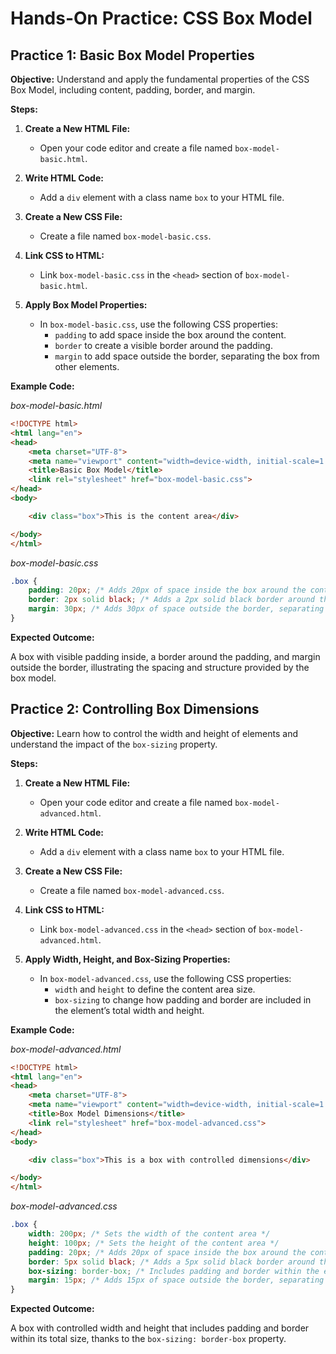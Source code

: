 # **Hands-On Practice: CSS Box Model**

 ## **Practice 1: Basic Box Model Properties**

**Objective:** Understand and apply the fundamental properties of the CSS Box Model, including content, padding, border, and margin.

**Steps:**

1. **Create a New HTML File:**
   - Open your code editor and create a file named `box-model-basic.html`.

2. **Write HTML Code:**
   - Add a `div` element with a class name `box` to your HTML file.

3. **Create a New CSS File:**
   - Create a file named `box-model-basic.css`.

4. **Link CSS to HTML:**
   - Link `box-model-basic.css` in the `<head>` section of `box-model-basic.html`.

5. **Apply Box Model Properties:**
   - In `box-model-basic.css`, use the following CSS properties:
     - `padding` to add space inside the box around the content.
     - `border` to create a visible border around the padding.
     - `margin` to add space outside the border, separating the box from other elements.

**Example Code:**

*box-model-basic.html*
```html
<!DOCTYPE html>
<html lang="en">
<head>
    <meta charset="UTF-8">
    <meta name="viewport" content="width=device-width, initial-scale=1.0">
    <title>Basic Box Model</title>
    <link rel="stylesheet" href="box-model-basic.css">
</head>
<body>

    <div class="box">This is the content area</div>

</body>
</html>
```
*box-model-basic.css*
```css
.box {
    padding: 20px; /* Adds 20px of space inside the box around the content */
    border: 2px solid black; /* Adds a 2px solid black border around the padding */
    margin: 30px; /* Adds 30px of space outside the border, separating the box from other elements */
}
```
**Expected Outcome:**

A box with visible padding inside, a border around the padding, and margin outside the border, illustrating the spacing and structure provided by the box model.

## **Practice 2: Controlling Box Dimensions**

**Objective:** Learn how to control the width and height of elements and understand the impact of the `box-sizing` property.

**Steps:**

1. **Create a New HTML File:**
   - Open your code editor and create a file named `box-model-advanced.html`.

2. **Write HTML Code:**
   - Add a `div` element with a class name `box` to your HTML file.

3. **Create a New CSS File:**
   - Create a file named `box-model-advanced.css`.

4. **Link CSS to HTML:**
   - Link `box-model-advanced.css` in the `<head>` section of `box-model-advanced.html`.

5. **Apply Width, Height, and Box-Sizing Properties:**
   - In `box-model-advanced.css`, use the following CSS properties:
     - `width` and `height` to define the content area size.
     - `box-sizing` to change how padding and border are included in the element’s total width and height.

**Example Code:**

*box-model-advanced.html*
```html
<!DOCTYPE html>
<html lang="en">
<head>
    <meta charset="UTF-8">
    <meta name="viewport" content="width=device-width, initial-scale=1.0">
    <title>Box Model Dimensions</title>
    <link rel="stylesheet" href="box-model-advanced.css">
</head>
<body>

    <div class="box">This is a box with controlled dimensions</div>

</body>
</html>
```
*box-model-advanced.css*
```css
.box {
    width: 200px; /* Sets the width of the content area */
    height: 100px; /* Sets the height of the content area */
    padding: 20px; /* Adds 20px of space inside the box around the content */
    border: 5px solid black; /* Adds a 5px solid black border around the padding */
    box-sizing: border-box; /* Includes padding and border within the element’s width and height */
    margin: 15px; /* Adds 15px of space outside the border, separating the box from other elements */
}
```
**Expected Outcome:**

A box with controlled width and height that includes padding and border within its total size, thanks to the `box-sizing: border-box` property.
<!--stackedit_data:
eyJoaXN0b3J5IjpbMTc4NzU2MTczOF19
-->